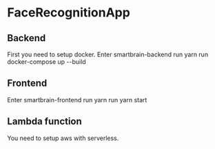 # FaceRecognitionApp

## Backend
First you need to setup docker.
Enter smartbrain-backend
run yarn
run docker-compose up --build

## Frontend
Enter smartbrain-frontend
run yarn
run yarn start

## Lambda function
You need to setup aws with serverless.



